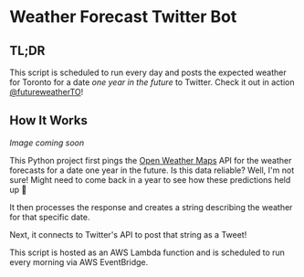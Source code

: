# Weather Forecast Twitter Bot

## TL;DR

This script is scheduled to run every day and posts the expected weather for Toronto for a date *one year in the future* to Twitter. Check it out in action [@futureweatherTO](https://twitter.com/futureweatherTO)!

## How It Works

*Image coming soon*

This Python project first pings the [Open Weather Maps](https://en.wikipedia.org/wiki/OpenWeatherMap) API for the weather forecasts for a date one year in the future. Is this data reliable? Well, I'm not sure! Might need to come back in a year to see how these predictions held up 👀

It then processes the response and creates a string describing the weather for that specific date.

Next, it connects to Twitter's API to post that string as a Tweet!

This script is hosted as an AWS Lambda function and is scheduled to run every morning via AWS EventBridge.
